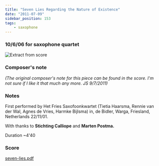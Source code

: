 ```yaml
---
title: "Seven Lies Regarding the Nature of Existence"
date: "2011-07-09"
sidebar_position: 153
tags:
    - saxophone
---
```


### 10/6/06 for saxophone quartet

![](/img/lies.png "Extract from score")

### Composer's note

_(The original composer's note for this piece can be found in the score. I'm not sure if I like it that much any more. JS 9/7/2011)_

### Notes

First performed by Het Fries Saxofoonkwartet (Tietia Haarsma, Rennie van der Wal, Agnes de Vries, Harmke Bijlsma) in, de Bidler, Warga, Friesland, Netherlands 22/11/01.

With thanks to **Stichting Calliope** and **Marten Postma.**

Duration ~4'40

### Score

[seven-lies.pdf](pathname:///catalog/seven-lies.pdf "Seven Lies… score")